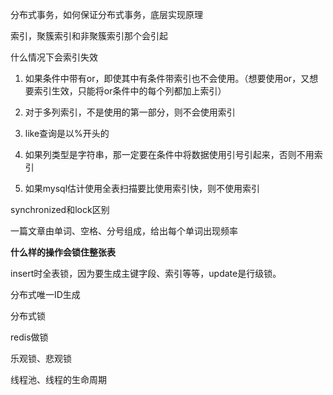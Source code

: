 分布式事务，如何保证分布式事务，底层实现原理

索引，聚簇索引和非聚簇索引那个会引起



什么情况下会索引失效

1. 如果条件中带有or，即使其中有条件带索引也不会使用。（想要使用or，又想要索引生效，只能将or条件中的每个列都加上索引）

2. 对于多列索引，不是使用的第一部分，则不会使用索引

3. like查询是以%开头的

4. 如果列类型是字符串，那一定要在条件中将数据使用引号引起来，否则不用索引

5. 如果mysql估计使用全表扫描要比使用索引快，则不使用索引



synchronized和lock区别

一篇文章由单词、空格、分号组成，给出每个单词出现频率

**什么样的操作会锁住整张表**

insert时全表锁，因为要生成主键字段、索引等等，update是行级锁。

分布式唯一ID生成

分布式锁

redis做锁

乐观锁、悲观锁

线程池、线程的生命周期

